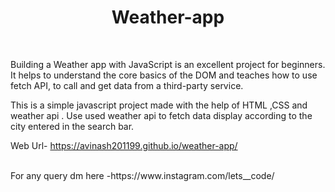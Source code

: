 # <h1 align="center">Weather-app</h1> 
<br>

Building a Weather app with JavaScript is an excellent project for beginners. It helps to understand the core basics of the DOM and teaches how to use fetch API, to call and get data from a third-party service.<br>

This is a simple javascript project made with the help of HTML ,CSS and weather api . Use used weather api to fetch data display according to the city entered in the search bar.


Web Url- https://avinash201199.github.io/weather-app/

<br> 
For any query dm here -https://www.instagram.com/lets__code/
